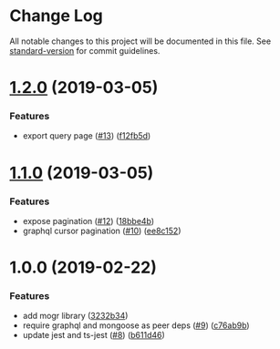 # Change Log

All notable changes to this project will be documented in this file. See [standard-version](https://github.com/conventional-changelog/standard-version) for commit guidelines.

<a name="1.2.0"></a>
# [1.2.0](https://github.com/nicky-lenaers/mogr/compare/1.1.0...1.2.0) (2019-03-05)


### Features

* export query page ([#13](https://github.com/nicky-lenaers/mogr/issues/13)) ([f12fb5d](https://github.com/nicky-lenaers/mogr/commit/f12fb5d))



<a name="1.1.0"></a>
# [1.1.0](https://github.com/nicky-lenaers/mogr/compare/1.0.0...1.1.0) (2019-03-05)


### Features

* expose pagination ([#12](https://github.com/nicky-lenaers/mogr/issues/12)) ([18bbe4b](https://github.com/nicky-lenaers/mogr/commit/18bbe4b))
* graphql cursor pagination ([#10](https://github.com/nicky-lenaers/mogr/issues/10)) ([ee8c152](https://github.com/nicky-lenaers/mogr/commit/ee8c152))



<a name="1.0.0"></a>
# 1.0.0 (2019-02-22)


### Features

* add mogr library ([3232b34](https://github.com/nicky-lenaers/mogr/commit/3232b34))
* require graphql and mongoose as peer deps ([#9](https://github.com/nicky-lenaers/mogr/issues/9)) ([c76ab9b](https://github.com/nicky-lenaers/mogr/commit/c76ab9b))
* update jest and ts-jest ([#8](https://github.com/nicky-lenaers/mogr/issues/8)) ([b611d46](https://github.com/nicky-lenaers/mogr/commit/b611d46))
